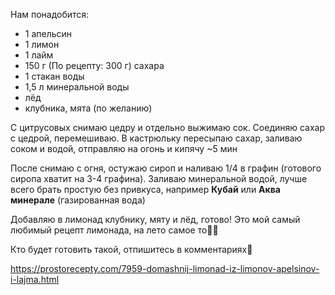 Нам понадобится:
- 1 апельсин
- 1 лимон
- 1 лайм
- 150 г (По рецепту: 300 г) сахара
- 1 стакан воды
- 1,5 л минеральной воды
- лёд
- клубника, мята (по желанию)

С цитрусовых снимаю цедру и отдельно выжимаю сок. Соединяю сахар с цедрой, перемешиваю. В кастрюльку пересыпаю сахар, заливаю соком и водой, отправляю на огонь и кипячу ~5 мин

После снимаю с огня, остужаю сироп и наливаю 1/4 в графин (готового сиропа хватит на 3-4 графина). Заливаю минеральной водой, лучше всего брать простую без привкуса, например **Кубай** или **Аква минерале** (газированная вода)

Добавляю в лимонад клубнику, мяту и лёд, готово! Это мой самый любимый рецепт лимонада, на лето самое то👌🏻

Кто будет готовить такой, отпишитесь в комментариях🙂

https://prostorecepty.com/7959-domashnij-limonad-iz-limonov-apelsinov-i-lajma.html

